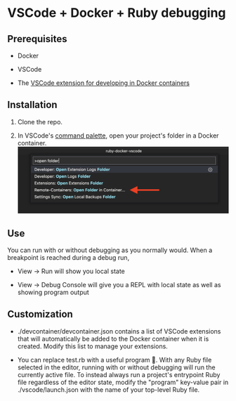 # VSCode + Docker + Ruby debugging

## Prerequisites
- Docker

- VSCode

- The [VSCode extension for developing in Docker containers](https://marketplace.visualstudio.com/items?itemName=ms-vscode-remote.remote-containers)

## Installation
1. Clone the repo.

1. In VSCode's [command palette](https://code.visualstudio.com/docs/getstarted/userinterface#_command-palette), open your project's folder in a Docker container.
   ![](.reopen.png) 

## Use
You can run with or without debugging as you normally would. When a breakpoint is reached during a debug run, 
- View -> Run will show you local state

- View -> Debug Console will give you a REPL with local state as well as showing program output

## Customization
- ./devcontainer/devcontainer.json contains a list of VSCode extensions that will automatically
be added to the Docker container when it is created. Modify this list to manage your 
extensions.

- You can replace test.rb with a useful program 🙂. With any Ruby file selected in the editor, running with or without debugging will run the currently active file. To instead always run a project's entrypoint Ruby file regardless of the editor state, modify the "program" key-value pair in ./vscode/launch.json with the name of your top-level Ruby file.
